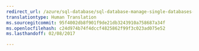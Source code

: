 ```yaml
---
redirect_url: /azure/sql-database/sql-database-manage-single-databases-portal
translationtype: Human Translation
ms.sourcegitcommit: 95f4002db8f901f9de21db3243910a758687a34f
ms.openlocfilehash: c24d974b74f4dccf4825862f99f3c023ad075e52
ms.lasthandoff: 02/08/2017

--- 
```

